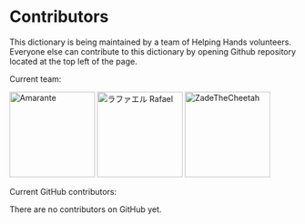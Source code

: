 # Contributors

This dictionary is being maintained by a team of Helping Hands volunteers. Everyone else can contribute to this dictionary by opening Github repository located at the top left of the page.

Current team:

<img src="/VRSignLanguageDictionary/assets/images/contributors/Amarante.png" height="150" title="Amarante" /> <img src="/VRSignLanguageDictionary/assets/images/contributors/Rafael.png" height="150" title="ラファエル Rafael" /> <img src="/VRSignLanguageDictionary/assets/images/contributors/Zade.png" height="150" title="ZadeTheCheetah" />

Current GitHub contributors:

There are no contributors on GitHub yet.